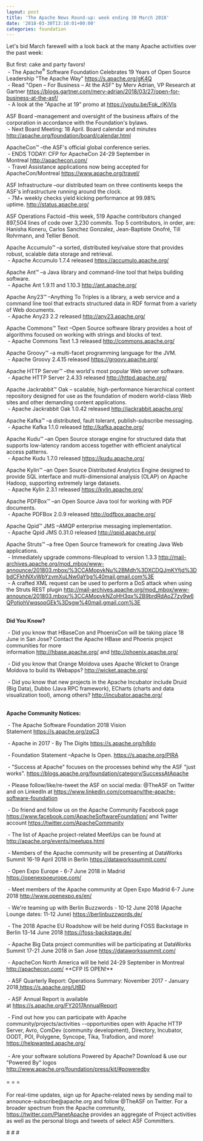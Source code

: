 ```yaml
---
layout: post
title: 'The Apache News Round-up: week ending 30 March 2018'
date: '2018-03-30T13:10:01+00:00'
categories: foundation
---
```

<p>Let's bid March farewell with a look back at the many Apache activities over the past week:</p> 
  <p>But first: cake and party favors!<br />&nbsp;- The Apache<sup>®</sup> Software Foundation Celebrates 19 Years of Open Source Leadership &quot;The Apache Way&quot;&nbsp;<a href="https://s.apache.org/gK4Q">https://s.apache.org/gK4Q</a><br />&nbsp;- Read &quot;Open – For Business – At the ASF&quot; by Merv Adrian, VP Research at Gartner&nbsp;<a href="https://blogs.gartner.com/merv-adrian/2018/03/27/open-for-business-at-the-asf/">https://blogs.gartner.com/merv-adrian/2018/03/27/open-for-business-at-the-asf/</a><br />&nbsp;- A look at the&nbsp;&quot;Apache at 19&quot; promo at <a href="https://youtu.be/Fqk_rlKiVIs">https://youtu.be/Fqk_rlKiVIs</a></p> 
  <p>ASF Board –management and oversight of the business affairs of the corporation in accordance with the Foundation's bylaws.<br />&nbsp;- Next Board Meeting: 18 April. Board calendar and minutes <a href="http://apache.org/foundation/board/calendar.html">http://apache.org/foundation/board/calendar.html</a></p> 
  <p>ApacheCon™ –the ASF's official global conference series.<br />&nbsp;- ENDS TODAY: CFP for ApacheCon 24-29 September in Montreal&nbsp;<a href="http://apachecon.com/">http://apachecon.com/</a><br />&nbsp;- Travel Assistance applications now being accepted for ApacheCon/Montreal&nbsp;<a href="https://www.apache.org/travel/">https://www.apache.org/travel/</a></p> 
  <p>ASF Infrastructure –our distributed team on three continents keeps the ASF's infrastructure running around the clock.<br />&nbsp;- 7M+ weekly checks yield kicking performance at 99.98% uptime.&nbsp;<a href="http://status.apache.org/">http://status.apache.org/</a></p> 
  <p>ASF Operations Factoid&nbsp;–this week, 519 Apache contributors changed 897,504 lines of code over 3,230 commits. Top 5 contributors, in order, are: Hanisha Koneru, Carlos Sanchez Gonzalez, Jean-Baptiste Onofré, Till Rohrmann, and Tellier Benoit.</p> 
  <p>Apache Accumulo™ –a sorted, distributed key/value store that provides robust, scalable data storage and retrieval.&nbsp;<br />&nbsp;- Apache Accumulo 1.7.4 released&nbsp;<a href="https://accumulo.apache.org/">https://accumulo.apache.org/</a></p> 
  <p>Apache Ant™ –a Java library and command-line tool that helps building software.<br />&nbsp;-&nbsp;Apache Ant 1.9.11 and 1.10.3&nbsp;<a href="http://ant.apache.org/">http://ant.apache.org/</a></p> 
  <p>Apache Any23™ –Anything To Triples is a library, a web service and a command line tool that extracts structured data in RDF format from a variety of Web documents.<br />&nbsp;- Apache Any23 2.2 released&nbsp;<a href="http://any23.apache.org/">http://any23.apache.org/</a></p> 
  <p>Apache Commons™ Text –Open Source software library provides a host of algorithms focused on working with strings and blocks of text.<br />&nbsp;- Apache Commons Text 1.3 released&nbsp;<a href="http://commons.apache.org/">http://commons.apache.org/</a></p> 
  <p>Apache Groovy™ –a multi-facet programming language for the JVM.<br />&nbsp;- Apache Groovy 2.4.15 released&nbsp;<a href="https://groovy.apache.org/">https://groovy.apache.org/</a></p> 
  <p>Apache HTTP Server™ –the world's most popular Web server software.<br />&nbsp;- Apache HTTP Server 2.4.33 released&nbsp;<a href="http://httpd.apache.org/">http://httpd.apache.org/</a></p> 
  <p>Apache Jackrabbit™ Oak – scalable, high-performance hierarchical content repository designed for use as the foundation of modern world-class Web sites and other demanding content applications.<br />&nbsp;- Apache Jackrabbit Oak 1.0.42 released&nbsp;<a href="http://jackrabbit.apache.org/">http://jackrabbit.apache.org/</a></p> 
  <p>Apache Kafka™ –a distributed, fault tolerant, publish-subscribe messaging.<br />&nbsp;- Apache Kafka 1.1.0 released&nbsp;<a href="http://kafka.apache.org/">http://kafka.apache.org/</a></p> 
  <p>Apache Kudu™ –an Open Source storage engine for structured data that supports low-latency random access together with efficient analytical access patterns.<br />&nbsp;- Apache Kudu 1.7.0 released&nbsp;<a href="https://kudu.apache.org/">https://kudu.apache.org/</a></p> 
  <p><span style="white-space: pre;"></span></p> 
  <p>Apache Kylin™ –an Open Source Distributed Analytics Engine designed to provide SQL interface and multi-dimensional analysis (OLAP) on Apache Hadoop, supporting extremely large datasets.<br />&nbsp;- Apache Kylin 2.3.1 released&nbsp;<a href="https://kylin.apache.org/">https://kylin.apache.org/</a></p> 
  <p>Apache PDFBox™ –an Open Source Java tool for working with PDF documents.<br />&nbsp;- Apache PDFBox 2.0.9 released&nbsp;<a href="http://pdfbox.apache.org/">http://pdfbox.apache.org/</a></p> 
  <p>Apache Qpid™ JMS –AMQP enterprise messaging implementation.<br />&nbsp;- Apache Qpid JMS 0.31.0 released&nbsp;<a href="http://qpid.apache.org/">http://qpid.apache.org/</a></p> 
  <p>Apache Struts™ –a free Open Source framework for creating Java Web applications.<br />&nbsp;- Immediately upgrade commons-fileupload to version 1.3.3 <a href="http://mail-archives.apache.org/mod_mbox/www-announce/201803.mbox/%3CCAMopvkNu%2BMdh%3DXCDQJmKYfjd%3DbdCFkhNXvWbYzvmXuLNw0aYbg%40mail.gmail.com%3E">http://mail-archives.apache.org/mod_mbox/www-announce/201803.mbox/%3CCAMopvkNu%2BMdh%3DXCDQJmKYfjd%3DbdCFkhNXvWbYzvmXuLNw0aYbg%40mail.gmail.com%3E</a><span style="white-space: pre;"><br /></span> &nbsp;- A crafted XML request can be used to perform a DoS attack when using the Struts REST plugin&nbsp;<a href="http://mail-archives.apache.org/mod_mbox/www-announce/201803.mbox/%3CCAMopvkNZoHH3qx%2B9brdRdAoZ7zy9w6QPotjohVwqsopGEk%3Dsgw%40mail.gmail.com%3E">http://mail-archives.apache.org/mod_mbox/www-announce/201803.mbox/%3CCAMopvkNZoHH3qx%2B9brdRdAoZ7zy9w6QPotjohVwqsopGEk%3Dsgw%40mail.gmail.com%3E</a><br /><br /></p> 
  <p> </p> 
  <p><strong>Did You Know?</strong></p> 
  <div> 
    <p>&nbsp;- Did you know that HBaseCon and PhoenixCon will be taking place 18 June in San Jose? Contact the Apache HBase and Phoenix project communities for more information&nbsp;<a href="http://hbase.apache.org/">http://hbase.apache.org/</a>&nbsp;and&nbsp;<a href="http://phoenix.apache.org/">http://phoenix.apache.org/</a></p> 
    <p>&nbsp;- Did you know that Orange Moldova uses Apache Wicket to&nbsp;Orange Moldova to build its Webapps?&nbsp;<a href="http://wicket.apache.org/">http://wicket.apache.org/</a></p> 
    <p>&nbsp;- Did you know that new projects in the Apache Incubator include Druid (Big Data),&nbsp;Dubbo (Java RPC framework), ECharts (charts and data visualization tool), among others?&nbsp;<a href="http://incubator.apache.org/">http://incubator.apache.org/</a><br /><br /> </p> 
  </div> 
  <div><strong>Apache Community Notices:</strong></div> 
  <p>&nbsp;- The Apache Software Foundation 2018 Vision Statement&nbsp;<a href="https://s.apache.org/zqC3">https://s.apache.org/zqC3</a></p> 
  <p>&nbsp;- Apache in 2017 - By The Digits&nbsp;<a href="https://s.apache.org/h8do">https://s.apache.org/h8do</a></p> 
  <p>&nbsp;- Foundation Statement –Apache Is Open. <a href="https://s.apache.org/PIRA">https://s.apache.org/PIRA</a></p> 
  <div> 
    <p>&nbsp;- &quot;Success at Apache&quot; focuses on the processes behind why the ASF &quot;just works&quot;. <a href="https://blogs.apache.org/foundation/category/SuccessAtApache">https://blogs.apache.org/foundation/category/SuccessAtApache</a></p> 
  </div> 
  <div> 
    <p>&nbsp;- Please follow/like/re-tweet the ASF on social media: @TheASF on Twitter and on LinkedIn at <a href="https://www.linkedin.com/company/the-apache-software-foundation">https://www.linkedin.com/company/the-apache-software-foundation</a></p> 
    <p>&nbsp;- Do friend and follow us on the Apache Community Facebook page <a href="https://www.facebook.com/ApacheSoftwareFoundation/">https://www.facebook.com/ApacheSoftwareFoundation/</a> and Twitter account <a href="https://twitter.com/ApacheCommunity">https://twitter.com/ApacheCommunity</a></p> 
  </div> 
  <div> 
    <p><a href="https://feathercast.apache.org/"></a></p> 
  </div> 
  <div> 
    <p>&nbsp;- The list of Apache project-related MeetUps can be found at <a href="https://twitter.com/ApacheCommunity">http://apache.org/events/meetups.html</a></p> 
    <p>&nbsp;- Members of the Apache community will be presenting at DataWorks Summit 16-19 April 2018 in Berlin&nbsp;<a href="https://dataworkssummit.com/">https://dataworkssummit.com/</a></p> 
    <p>&nbsp;- Open Expo Europe - 6-7 June 2018 in Madrid <a href="https://openexpoeurope.com/">https://openexpoeurope.com/</a></p> 
    <p>&nbsp;- Meet members of the Apache community at Open Expo Madrid 6-7 June 2018&nbsp;<a href="http://www.openexpo.es/en/">http://www.openexpo.es/en/</a></p> 
    <p>&nbsp;- We're teaming up with Berlin Buzzwords - 10-12 June 2018 (Apache Lounge dates: 11-12 June) <a href="https://berlinbuzzwords.de/">https://berlinbuzzwords.de/</a></p> 
    <p>&nbsp;- The 2018 Apache EU Roadshow will be held during FOSS Backstage in Berlin 13-14 June 2018&nbsp;<a href="https://foss-backstage.de/">https://foss-backstage.de/</a></p> 
  </div> 
  <div> 
    <p>&nbsp;- Apache Big Data project communities will be participating at DataWorks Summit 17-21 June 2018 in San Jose <a href="https://dataworkssummit.com/">https://dataworkssummit.com/</a></p> 
    <p>&nbsp;- ApacheCon North America&nbsp;will be held 24-29 September in Montreal <a href="http://apachecon.com/">http://apachecon.com/</a>&nbsp;**CFP IS OPEN!**</p> 
    <p>&nbsp;- ASF Quarterly Report: Operations Summary: November 2017 - January 2018<a href="https://s.apache.org/UtBD">&nbsp;https://s.apache.org/UtBD</a></p> 
  </div> 
  <div> 
    <p>&nbsp;- ASF Annual Report is available at&nbsp;<a href="https://s.apache.org/FY2017AnnualReport">https://s.apache.org/FY2017AnnualReport</a></p> 
  </div> 
  <div>&nbsp;- Find out how you can participate with Apache community/projects/activities --opportunities open with Apache HTTP Server, Avro, ComDev (community development), Directory, Incubator, OODT, POI, Polygene, Syncope, Tika, Trafodion, and more! <a href="https://helpwanted.apache.org/">https://helpwanted.apache.org/</a></div> 
  <div><br /></div> 
  <div>&nbsp;- Are your software solutions Powered by Apache? Download &amp; use our &quot;Powered By&quot; logos <a href="http://www.apache.org/foundation/press/kit/#poweredby">http://www.apache.org/foundation/press/kit/#poweredby</a></div> 
  <div><br /></div> 
  <div>= = =</div> 
  <div><br /></div> 
  <div>For real-time updates, sign up for Apache-related news by sending mail to announce-subscribe@apache.org and follow @TheASF on Twitter. For a broader spectrum from the Apache community, <a href="https://twitter.com/PlanetApache">https://twitter.com/PlanetApache</a> provides an aggregate of Project activities as well as the personal blogs and tweets of select ASF Committers.</div> 
  <p># # #</p>
